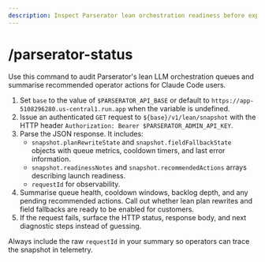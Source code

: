```yaml
---
description: Inspect Parserator lean orchestration readiness before exposing lean toggles.
---
```


# /parserator-status

Use this command to audit Parserator's lean LLM orchestration queues and summarise recommended
operator actions for Claude Code users.

1. Set `base` to the value of `$PARSERATOR_API_BASE` or default to
   `https://app-5108296280.us-central1.run.app` when the variable is undefined.
2. Issue an authenticated `GET` request to `${base}/v1/lean/snapshot` with the HTTP header
   `Authorization: Bearer $PARSERATOR_ADMIN_API_KEY`.
3. Parse the JSON response. It includes:
   - `snapshot.planRewriteState` and `snapshot.fieldFallbackState` objects with queue metrics,
     cooldown timers, and last error information.
   - `snapshot.readinessNotes` and `snapshot.recommendedActions` arrays describing launch readiness.
   - `requestId` for observability.
4. Summarise queue health, cooldown windows, backlog depth, and any pending recommended actions. Call
   out whether lean plan rewrites and field fallbacks are ready to be enabled for customers.
5. If the request fails, surface the HTTP status, response body, and next diagnostic steps instead of
   guessing.

Always include the raw `requestId` in your summary so operators can trace the snapshot in telemetry.
